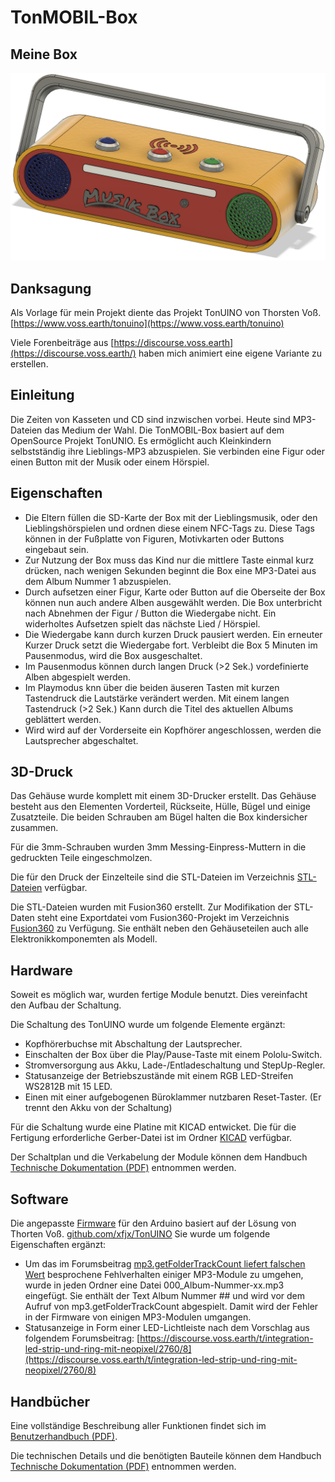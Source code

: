 # TonMOBIL-Box
## Meine Box
![TonMOBIL-Box](Bilder/TonMOBIL-Box.png)
## Danksagung
Als Vorlage für mein Projekt diente das Projekt TonUINO von Thorsten Voß.
[https://www.voss.earth/tonuino](https://www.voss.earth/tonuino)

Viele Forenbeiträge aus [https://discourse.voss.earth](https://discourse.voss.earth/) haben mich animiert eine eigene Variante zu erstellen.
## Einleitung
Die Zeiten von Kasseten und CD sind inzwischen vorbei. Heute sind MP3-Dateien das Medium der Wahl.
Die TonMOBIL-Box basiert auf dem OpenSource Projekt TonUNIO. Es ermöglicht auch Kleinkindern selbstständig ihre Lieblings-MP3 abzuspielen. Sie verbinden eine Figur oder einen Button mit der Musik oder einem Hörspiel.
## Eigenschaften
- Die Eltern füllen die SD-Karte der Box mit der Lieblingsmusik, oder den Lieblingshörspielen und ordnen diese einem NFC-Tags zu. Diese Tags können in der Fußplatte von Figuren, Motivkarten oder Buttons eingebaut sein.
- Zur Nutzung der Box muss das Kind nur die mittlere Taste einmal kurz drücken, nach wenigen Sekunden beginnt die Box eine MP3-Datei aus dem Album Nummer 1 abzuspielen.
- Durch aufsetzen einer Figur, Karte oder Button auf die Oberseite der Box können nun auch andere Alben ausgewählt werden. Die Box unterbricht nach Abnehmen der Figur / Button die Wiedergabe nicht. Ein widerholtes Aufsetzen spielt das nächste Lied / Hörspiel. 
- Die Wiedergabe kann durch kurzen Druck pausiert werden. Ein erneuter Kurzer Druck setzt die Wiedergabe fort. Verbleibt die Box 5 Minuten im Pausenmodus, wird die Box ausgeschaltet.
- Im Pausenmodus können durch langen Druck (>2 Sek.) vordefinierte Alben abgespielt werden.
- Im Playmodus knn über die beiden äuseren Tasten mit kurzen Tastendruck die Lautstärke verändert werden. Mit einem langen Tastendruck (>2 Sek.) Kann durch die Titel des aktuellen Albums geblättert werden.
- Wird wird auf der Vorderseite ein Kopfhörer angeschlossen, werden die Lautsprecher abgeschaltet.
## 3D-Druck
Das Gehäuse wurde komplett mit einem 3D-Drucker erstellt. Das Gehäuse besteht aus den Elementen Vorderteil, Rückseite, Hülle, Bügel und einige Zusatzteile. Die beiden Schrauben am Bügel halten die Box kindersicher zusammen.

Für die 3mm-Schrauben wurden 3mm Messing-Einpress-Muttern in die gedruckten Teile eingeschmolzen.

Die für den Druck der Einzelteile sind die STL-Dateien im Verzeichnis [STL-Dateien](STL-Dateien) verfügbar. 

Die STL-Dateien wurden mit Fusion360 erstellt. Zur Modifikation der STL-Daten steht eine Exportdatei vom Fusion360-Projekt im Verzeichnis [Fusion360](Fusion360) zu Verfügung. Sie enthält neben den Gehäuseteilen auch alle Elektronikkomponemten als Modell.
## Hardware
Soweit es möglich war, wurden fertige Module benutzt. Dies vereinfacht den Aufbau der Schaltung. 

Die Schaltung des TonUINO wurde um folgende Elemente ergänzt:
- Kopfhörerbuchse mit Abschaltung der Lautsprecher.
- Einschalten der Box über die Play/Pause-Taste mit einem Pololu-Switch.
- Stromversorgung aus Akku, Lade-/Entladeschaltung und StepUp-Regler.
- Statusanzeige der Betriebszustände mit einem RGB LED-Streifen WS2812B mit 15 LED.
- Einen mit einer aufgebogenen Büroklammer nutzbaren Reset-Taster. (Er trennt den Akku von der Schaltung)

Für die Schaltung wurde eine Platine mit KICAD entwicket. Die für die Fertigung erforderliche Gerber-Datei ist im Ordner [KICAD](KICAD) verfügbar.

Der Schaltplan und die Verkabelung der Module können dem Handbuch [Technische Dokumentation (PDF)](Dokumente/TechnischeDokumentation.pdf) entnommen werden.
## Software
Die angepasste [Firmware](Firmware/TonMOBIL) für den Arduino basiert auf der Lösung von Thorten Voß. [github.com/xfjx/TonUINO](https://github.com/xfjx/TonUINO)
Sie wurde um folgende Eigenschaften ergänzt:
- Um das im Forumsbeitrag [mp3.getFolderTrackCount liefert falschen Wert](https://discourse.voss.earth/t/mp3-getfoldertrackcount-liefert-falschen-wert/3406) besprochene Fehlverhalten einiger MP3-Module zu umgehen, wurde in jeden Ordner eine Datei 000_Album-Nummer-xx.mp3 eingefügt. Sie enthält der Text Album Nummer ## und wird vor dem Aufruf von mp3.getFolderTrackCount abgespielt. Damit wird der Fehler in der Firmware von einigen MP3-Modulen umgangen.
- Statusanzeige in Form einer LED-Lichtleiste nach dem Vorschlag aus folgendem Forumsbeitrag: [https://discourse.voss.earth/t/integration-led-strip-und-ring-mit-neopixel/2760/8](https://discourse.voss.earth/t/integration-led-strip-und-ring-mit-neopixel/2760/8)
## Handbücher
Eine vollständige Beschreibung aller Funktionen findet sich im [Benutzerhandbuch (PDF)](Dokumente/Benutzerhandbuch.pdf).

Die technischen Details und die benötigten Bauteile können dem Handbuch [Technische Dokumentation (PDF)](Dokumente/TechnischeDokumentation.pdf) entnommen werden.
